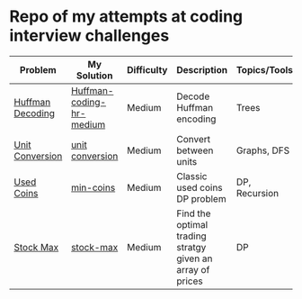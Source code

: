 # Repo of my attempts at coding interview challenges

| Problem                                                                                                   | My Solution                                                                                                      | Difficulty | Description                                               | Topics/Tools  |
|-----------------------------------------------------------------------------------------------------------|------------------------------------------------------------------------------------------------------------------|------------|-----------------------------------------------------------|---------------|
| [Huffman Decoding](https://www.hackerrank.com/challenges/tree-huffman-decoding/problem?isFullScreen=true) | [Huffman-coding-hr-medium ](https://github.com/TamirShklaz/coding-challenges/tree/main/huffman-coding-hr-medium) | Medium     | Decode Huffman encoding                                   | Trees         |
| [Unit Conversion](https://www.forgottenbracket.com/2023/07/05/jane-street-technical-interview-video/)     | [unit conversion](https://github.com/TamirShklaz/coding-challenges/tree/main/unit-conversion)                    | Medium     | Convert between units                                     | Graphs, DFS   |
| [Used Coins](https://leetcode.com/problems/coin-change/description/)                                      | [min-coins](https://github.com/TamirShklaz/coding-challenges/tree/main/min-coins)                                | Medium     | Classic used coins DP problem                             | DP, Recursion |
| [Stock Max](https://www.hackerrank.com/challenges/stockmax/problem)                                       | [stock-max](https://github.com/TamirShklaz/coding-challenges/tree/main/stock-max)                                | Medium     | Find the optimal trading stratgy given an array of prices | DP            |
